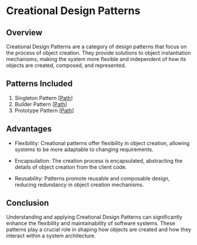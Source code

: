 # Creational Design Patterns

## Overview

Creational Design Patterns are a category of design patterns that focus on the process of object creation. They provide
solutions to object instantiation mechanisms, making the system more flexible and independent of how its objects are
created, composed, and represented.

## Patterns Included

1. Singleton Pattern [[Path](./singleton)]
2. Builder Pattern [[Path](./builder)]
3. Prototype Pattern [[Path](./prototype)]

## Advantages

- Flexibility: Creational patterns offer flexibility in object creation, allowing systems to be more adaptable to
  changing requirements.

- Encapsulation: The creation process is encapsulated, abstracting the details of object creation from the client code.

- Reusability: Patterns promote reusable and composable design, reducing redundancy in object creation mechanisms.

## Conclusion

Understanding and applying Creational Design Patterns can significantly enhance the flexibility and maintainability of
software systems. These patterns play a crucial role in shaping how objects are created and how they interact within a
system architecture.